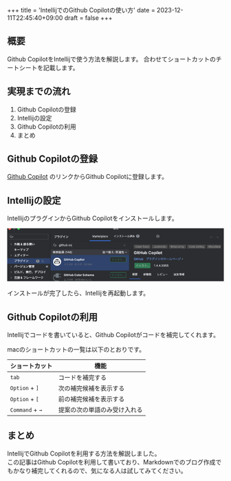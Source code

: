 +++
title = 'IntellijでのGithub Copilotの使い方'
date = 2023-12-11T22:45:40+09:00
draft = false
+++

## 概要
Github CopilotをIntellijで使う方法を解説します。
合わせてショートカットのチートシートを記載します。

## 実現までの流れ
1. Github Copilotの登録
2. Intellijの設定
3. Github Copilotの利用
4. まとめ

## Github Copilotの登録
[Github Copilot](https://copilot.github.com/) のリンクからGithub Copilotに登録します。

## Intellijの設定
IntellijのプラグインからGithub Copilotをインストールします。

![Github Copilot plugin](img-005-001.png)

インストールが完了したら、Intellijを再起動します。

## Github Copilotの利用
Intellijでコードを書いていると、Github Copilotがコードを補完してくれます。

macのショートカットの一覧は以下のとおりです。

| ショートカット | 機能             |
| --- |----------------|
| `tab` | コードを補完する       |
|`Option` + `]` | 次の補完候補を表示する    |
|`Option` + `[` | 前の補完候補を表示する    |
|`Command` + `→` | 提案の次の単語のみ受け入れる |

## まとめ
IntellijでGithub Copilotを利用する方法を解説しました。  
この記事はGithub Copilotを利用して書いており、Markdownでのブログ作成でもかなり補完してくれるので、気になる人は試してみてください。